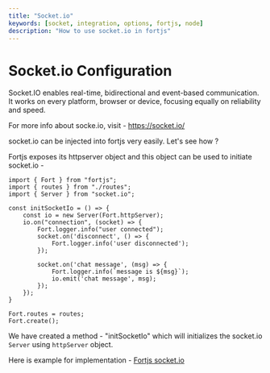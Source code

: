 ```yaml
---
title: "Socket.io"
keywords: [socket, integration, options, fortjs, node]
description: "How to use socket.io in fortjs"
---
```


# Socket.io Configuration

Socket.IO enables real-time, bidirectional and event-based communication.
It works on every platform, browser or device, focusing equally on reliability and speed.

For more info about socke.io, visit - https://socket.io/

socket.io can be injected into fortjs very easily. Let's see how ?

Fortjs exposes its httpserver object and this object can be used to initiate socket.io - 

```
import { Fort } from "fortjs";
import { routes } from "./routes";
import { Server } from "socket.io";

const initSocketIo = () => {
    const io = new Server(Fort.httpServer);
    io.on("connection", (socket) => {
        Fort.logger.info("user connected");
        socket.on('disconnect', () => {
            Fort.logger.info('user disconnected');
        });

        socket.on('chat message', (msg) => {
            Fort.logger.info(`message is ${msg}`);
            io.emit('chat message', msg);
        });
    });
}

Fort.routes = routes;
Fort.create();

```

We have created a method - "initSocketIo" which will initializes the socket.io `Server` using `httpServer` object.

Here is example for implementation - [Fortjs socket.io](https://github.com/ujjwalguptaofficial/fortjs-examples/tree/master/socket.io)